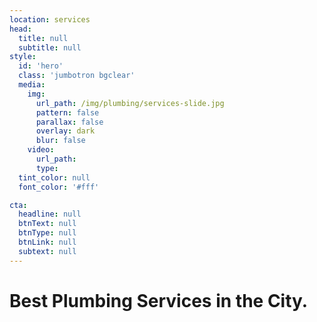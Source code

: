 ```yaml
---
location: services
head:
  title: null
  subtitle: null
style:
  id: 'hero'
  class: 'jumbotron bgclear'
  media:
    img:
      url_path: /img/plumbing/services-slide.jpg
      pattern: false
      parallax: false
      overlay: dark
      blur: false
    video:
      url_path:
      type:
  tint_color: null
  font_color: '#fff'

cta:
  headline: null
  btnText: null
  btnType: null
  btnLink: null
  subtext: null
---
```


# Best Plumbing Services in the City.
